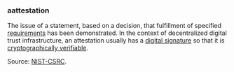 ### aattestation

<p class="c8"><span>The issue of a statement, based on a decision, that fulfillment of specified </span><span class="c2"><a class="c3" href="#h.ajxlw8r3dvcc">requirements</a></span><span>&nbsp;has been demonstrated. In the context of decentralized digital trust infrastructure, an attestation usually has a </span><span class="c2"><a class="c3" href="#h.s93np0i5rcne">digital signature</a></span><span>&nbsp;so that it is </span><span class="c2"><a class="c3" href="#h.422iwwfur12">cryptographically verifiable</a></span><span class="c0">.</span></p><p class="c8"><span>Source: </span><span class="c2"><a class="c3" href="https://www.google.com/url?q=https://csrc.nist.gov/glossary/term/attestation&amp;sa=D&amp;source=editors&amp;ust=1706779842512728&amp;usg=AOvVaw02qRWu9haSiB6CHHmjv6Rh">NIST-CSRC</a></span><span class="c0">.</span></p>